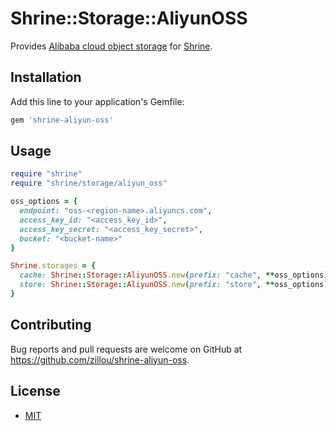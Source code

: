 # Shrine::Storage::AliyunOSS

Provides [Alibaba cloud object storage] for [Shrine].

## Installation

Add this line to your application's Gemfile:

```ruby
gem 'shrine-aliyun-oss'
```

## Usage

```ruby
require "shrine"
require "shrine/storage/aliyun_oss"

oss_options = {
  endpoint: "oss-<region-name>.aliyuncs.com",
  access_key_id: "<access_key_id>",
  access_key_secret: "<access_key_secret>",
  bucket: "<bucket-name>"
}

Shrine.storages = {
  cache: Shrine::Storage::AliyunOSS.new(prefix: "cache", **oss_options),
  store: Shrine::Storage::AliyunOSS.new(prefix: "store", **oss_options)
}
```

## Contributing

Bug reports and pull requests are welcome on GitHub at https://github.com/zillou/shrine-aliyun-oss.

## License

- [MIT](http://opensource.org/licenses/MIT)

[Alibaba cloud object storage]: https://www.alibabacloud.com/product/oss
[Shrine]: https://github.com/janko-m/shrine

